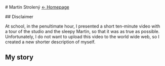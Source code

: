 # Martin Strolený
[← Homepage](https://martinstroleny.github.io/english-for-designers/07-homepage/index)

## Disclaimer

At school, in the penultimate hour, I presented a short ten-minute video with a tour of the studio and the sleepy Martin, so that it was as true as possible. Unfortunately, I do not want to upload this video to the world wide web, so I created a new shorter description of myself.

## My story
